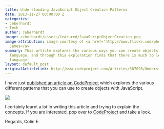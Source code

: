 ```yaml
---
title: Understanding JavaScript Object Creation Patterns
date: 2013-11-27 00:00:00 Z
categories:
- ceberhardt
- Tech
author: ceberhardt
image: ceberhardt/assets/featured/JavaScriptObjectCreation.png
image-attribution: image courtesy of <a href='http://www.flickr.com/photos/byronj/12637612753/sizes/z/'>Byron
  James</a>
summary: This article explores the various ways you can create objects with the JavaScript
  language, and through this exploration finds that there is much to learn about the
  language!
layout: default_post
originalArticleLink: http://www.codeproject.com/Articles/687093/Understanding-JavaScript-Object-Creation-Patterns
---
```


I have just <a href="http://www.codeproject.com/Articles/687093/Understanding-JavaScript-Object-Creation-Patterns">published an article on CodeProject</a> which explores the various different patterns that you can use to create objects with JavaScript. 

<a href="http://www.codeproject.com/Articles/687093/Understanding-JavaScript-Object-Creation-Patterns"><img src="{{ site.baseurl }}/ceberhardt/assets/PrototypeGraphTwo.png" /></a>



I certainly learnt a lot in writing this article and trying to explain the concepts. If you are interested, pop over to <a href="http://www.codeproject.com/Articles/687093/Understanding-JavaScript-Object-Creation-Patterns">CodeProject</a> and take a look.

Regards, Colin E.


























